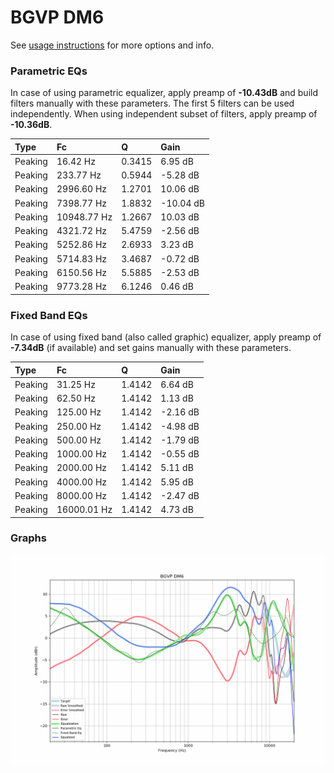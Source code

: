 # BGVP DM6
See [usage instructions](https://github.com/jaakkopasanen/AutoEq#usage) for more options and info.

### Parametric EQs
In case of using parametric equalizer, apply preamp of **-10.43dB** and build filters manually
with these parameters. The first 5 filters can be used independently.
When using independent subset of filters, apply preamp of **-10.36dB**.

| Type    | Fc          |      Q | Gain      |
|:--------|:------------|:-------|:----------|
| Peaking | 16.42 Hz    | 0.3415 | 6.95 dB   |
| Peaking | 233.77 Hz   | 0.5944 | -5.28 dB  |
| Peaking | 2996.60 Hz  | 1.2701 | 10.06 dB  |
| Peaking | 7398.77 Hz  | 1.8832 | -10.04 dB |
| Peaking | 10948.77 Hz | 1.2667 | 10.03 dB  |
| Peaking | 4321.72 Hz  | 5.4759 | -2.56 dB  |
| Peaking | 5252.86 Hz  | 2.6933 | 3.23 dB   |
| Peaking | 5714.83 Hz  | 3.4687 | -0.72 dB  |
| Peaking | 6150.56 Hz  | 5.5885 | -2.53 dB  |
| Peaking | 9773.28 Hz  | 6.1246 | 0.46 dB   |

### Fixed Band EQs
In case of using fixed band (also called graphic) equalizer, apply preamp of **-7.34dB**
(if available) and set gains manually with these parameters.

| Type    | Fc          |      Q | Gain     |
|:--------|:------------|:-------|:---------|
| Peaking | 31.25 Hz    | 1.4142 | 6.64 dB  |
| Peaking | 62.50 Hz    | 1.4142 | 1.13 dB  |
| Peaking | 125.00 Hz   | 1.4142 | -2.16 dB |
| Peaking | 250.00 Hz   | 1.4142 | -4.98 dB |
| Peaking | 500.00 Hz   | 1.4142 | -1.79 dB |
| Peaking | 1000.00 Hz  | 1.4142 | -0.55 dB |
| Peaking | 2000.00 Hz  | 1.4142 | 5.11 dB  |
| Peaking | 4000.00 Hz  | 1.4142 | 5.95 dB  |
| Peaking | 8000.00 Hz  | 1.4142 | -2.47 dB |
| Peaking | 16000.01 Hz | 1.4142 | 4.73 dB  |

### Graphs
![](./BGVP%20DM6.png)